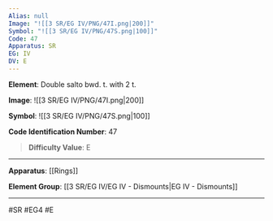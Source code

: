 ```yaml
---
Alias: null
Image: "![[3 SR/EG IV/PNG/47I.png|200]]"
Symbol: "![[3 SR/EG IV/PNG/47S.png|100]]"
Code: 47
Apparatus: SR
EG: IV
DV: E
---
```

**Element**: Double salto bwd. t. with 2 t.

**Image**:
![[3 SR/EG IV/PNG/47I.png|200]]

**Symbol**:
![[3 SR/EG IV/PNG/47S.png|100]]

**Code Identification Number**: 47

>**Difficulty Value**: E

___
**Apparatus**: [[Rings]]

**Element Group**: [[3 SR/EG IV/EG IV - Dismounts|EG IV - Dismounts]]
___
#SR #EG4 #E
